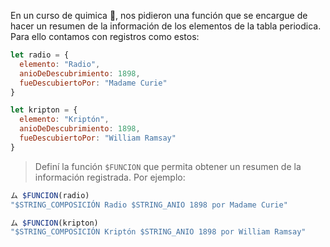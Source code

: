 En un curso de quimica :microscope:, nos pidieron una función que se encargue de hacer un resumen de la información de los elementos de la tabla periodica. Para ello contamos con registros como estos:

```javascript
let radio = {
  elemento: "Radio",
  anioDeDescubrimiento: 1898,
  fueDescubiertoPor: "Madame Curie"
}

let kripton = {
  elemento: "Kriptón",
  anioDeDescubrimiento: 1898,
  fueDescubiertoPor: "William Ramsay"
}
```

> Definí la función `$FUNCION` que permita obtener un resumen de la información registrada. Por ejemplo:
>
```javascript
ム $FUNCION(radio)
"$STRING_COMPOSICIÓN Radio $STRING_ANIO 1898 por Madame Curie"

ム $FUNCION(kripton)
"$STRING_COMPOSICIÓN Kriptón $STRING_ANIO 1898 por William Ramsay"
```